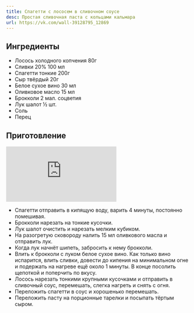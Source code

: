 ```yaml
---
title: Спагетти с лососем в сливочном соусе
desc: Простая сливочная паста с кольцами кальмара
url: https://vk.com/wall-39128795_12869
---
```


## Ингредиенты

- Лосось холодного копчения 80г
- Сливки 20% 100 мл
- Спагетти тонкие 200г
- Сыр твёрдый 20г
- Белое сухое вино 30 мл
- Оливковое масло 15 мл
- Брокколи 2 мал. соцветия
- Лук шалот ½ шт.
- Соль
- Перец

## Приготовление

<iframe src="https://www.youtube.com/embed/tzl-DRCYPv8?si=72kBgv4wzTuDp7xr" title="YouTube video player" frameborder="0" allow="accelerometer; autoplay; clipboard-write; encrypted-media; gyroscope; picture-in-picture; web-share" referrerpolicy="strict-origin-when-cross-origin" allowfullscreen></iframe>

- Спагетти отправить в кипящую воду, варить 4 минуты, постоянно помешивая.
- Брокколи нарезать на тонкие кусочки.
- Лук шалот очистить и нарезать мелким кубиком.
- На разогретую сковороду налить 15 мл оливкового масла и отправить лук.
- Когда лук начнёт шипеть, забросить к нему брокколи.
- Влить к брокколи с луком белое сухое вино. Как только вино испарится, влить сливки, довести до кипения на минимальном
  огне и подержать на нагреве ещё около 1 минуты. В конце посолить щепоткой и поперчить по вкусу.
- Лосось нарезать тонкими крупными кусочками и отправить в сливочный соус, перемешать, слегка нагреть и снять с огня.
- Переложить спагетти в соус и хорошенько перемешать.
- Переложить пасту на порционные тарелки и посыпать тёртым сыром.

